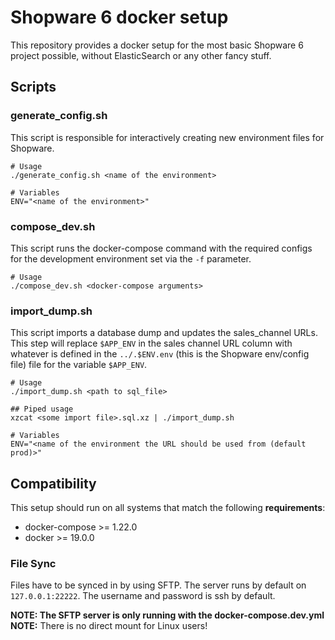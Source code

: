# Shopware 6 docker setup

This repository provides a docker setup for the most basic Shopware 6 project possible, without ElasticSearch or any other fancy stuff.

## Scripts

### generate_config.sh

This script is responsible for interactively creating new environment files for Shopware.

```shell script
# Usage
./generate_config.sh <name of the environment>

# Variables
ENV="<name of the environment>"
```

### compose_dev.sh

This script runs the docker-compose command with the required configs for the development environment set via the `-f` parameter.

```shell script
# Usage
./compose_dev.sh <docker-compose arguments>
```

### import_dump.sh

This script imports a database dump and updates the sales_channel URLs. This step will replace `$APP_ENV` in the sales channel URL column with whatever is defined in the `../.$ENV.env` (this is the Shopware env/config file) file for the variable `$APP_ENV`.

```shell script
# Usage
./import_dump.sh <path to sql_file>

## Piped usage
xzcat <some import file>.sql.xz | ./import_dump.sh

# Variables
ENV="<name of the environment the URL should be used from (default prod)>"
```

## Compatibility

This setup should run on all systems that match the following **requirements**:
- docker-compose >= 1.22.0
- docker >= 19.0.0

### File Sync

Files have to be synced in by using SFTP. The server runs by default on `127.0.0.1:22222`. The username and password is ssh by default.

**NOTE: The SFTP server is only running with the docker-compose.dev.yml** \
**NOTE:** There is no direct mount for Linux users!
